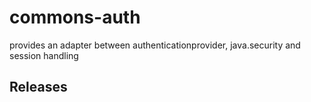 # commons-auth

provides an adapter between authenticationprovider, java.security and session handling

## Releases


